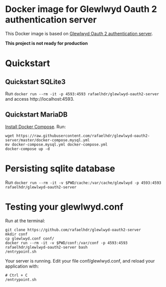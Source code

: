 # Docker image for Glewlwyd Oauth 2 authentication server

This Docker image is based on [Glewlwyd Oauth 2 authentication server](https://github.com/babelouest/glewlwyd).

**This project is not ready for production**

# Quickstart

## Quickstart SQLite3

Run `docker run --rm -it -p 4593:4593 rafaelhdr/glewlwyd-oauth2-server` and access http://localhost:4593.

## Quickstart MariaDB

[Install Docker Compose](https://docs.docker.com/compose/install/). Run:

```
wget https://raw.githubusercontent.com/rafaelhdr/glewlwyd-oauth2-server/master/docker-compose.mysql.yml
mv docker-compose.mysql.yml docker-compose.yml
docker-compose up -d
```

# Persisting sqlite database

Run `docker run --rm -it -v $PWD/cache:/var/cache/glewlwyd -p 4593:4593 rafaelhdr/glewlwyd-oauth2-server`

# Testing your glewlwyd.conf

Run at the terminal:

```
git clone https://github.com/rafaelhdr/glewlwyd-oauth2-server
mkdir conf
cp glewlwyd.conf conf/
docker run --rm -it -v $PWD/conf:/var/conf -p 4593:4593 rafaelhdr/glewlwyd-oauth2-server bash
/entrypoint.sh
```

Your server is running. Edit your file conf/glewlwyd.conf, and reload your application with:

```
# Ctrl + C
/entrypoint.sh
```
